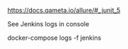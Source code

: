 https://docs.qameta.io/allure/#_junit_5

See Jenkins logs in console

docker-compose logs -f jenkins

